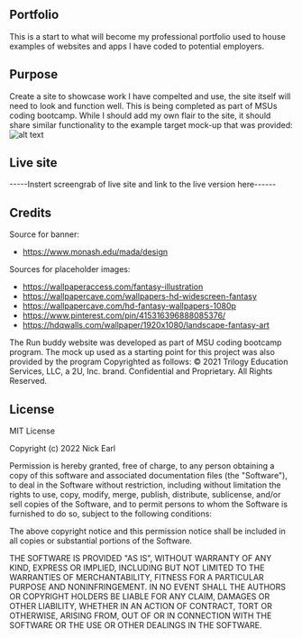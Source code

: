 ## Portfolio
This is a start to what will become my professional portfolio used to house examples of websites and apps I have coded to potential employers.

## Purpose
Create a site to showcase work I have compelted and use, the site itself will need to look and function well. This is being completed as part of MSUs coding bootcamp. While I should add my own flair to the site, it should share similar functionality to the example target mock-up that was provided:
![alt text](./assets/images/challenge-demo.gif)

## Live site
-----Instert screengrab of live site and link to the live version here------

## Credits
Source for banner:
* https://www.monash.edu/mada/design

Sources for placeholder images:
* https://wallpaperaccess.com/fantasy-illustration
* https://wallpapercave.com/wallpapers-hd-widescreen-fantasy
* https://wallpapercave.com/hd-fantasy-wallpapers-1080p
* https://www.pinterest.com/pin/415316396888085376/
* https://hdqwalls.com/wallpaper/1920x1080/landscape-fantasy-art

The Run buddy website was developed as part of MSU coding bootcamp program. The mock up used as a starting point for this project was also provided by the program 
Copyrighted as follows: © 2021 Trilogy Education Services, LLC, a 2U, Inc. brand. Confidential and Proprietary. All Rights Reserved.

## License
MIT License

Copyright (c) 2022 Nick Earl

Permission is hereby granted, free of charge, to any person obtaining a copy
of this software and associated documentation files (the "Software"), to deal
in the Software without restriction, including without limitation the rights
to use, copy, modify, merge, publish, distribute, sublicense, and/or sell
copies of the Software, and to permit persons to whom the Software is
furnished to do so, subject to the following conditions:

The above copyright notice and this permission notice shall be included in all
copies or substantial portions of the Software.

THE SOFTWARE IS PROVIDED "AS IS", WITHOUT WARRANTY OF ANY KIND, EXPRESS OR
IMPLIED, INCLUDING BUT NOT LIMITED TO THE WARRANTIES OF MERCHANTABILITY,
FITNESS FOR A PARTICULAR PURPOSE AND NONINFRINGEMENT. IN NO EVENT SHALL THE
AUTHORS OR COPYRIGHT HOLDERS BE LIABLE FOR ANY CLAIM, DAMAGES OR OTHER
LIABILITY, WHETHER IN AN ACTION OF CONTRACT, TORT OR OTHERWISE, ARISING FROM,
OUT OF OR IN CONNECTION WITH THE SOFTWARE OR THE USE OR OTHER DEALINGS IN THE
SOFTWARE.